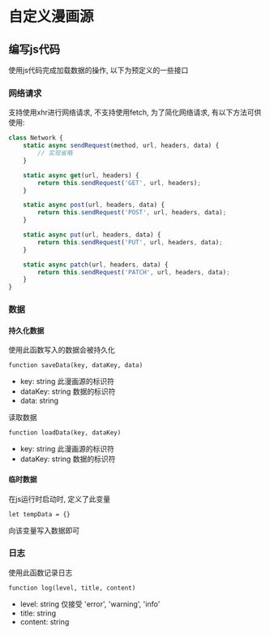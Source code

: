 # 自定义漫画源

## 编写js代码

使用js代码完成加载数据的操作, 以下为预定义的一些接口

### 网络请求

支持使用xhr进行网络请求, 不支持使用fetch, 为了简化网络请求, 有以下方法可供使用:

```js
class Network {
    static async sendRequest(method, url, headers, data) {
        // 实现省略
    }

    static async get(url, headers) {
        return this.sendRequest('GET', url, headers);
    }

    static async post(url, headers, data) {
        return this.sendRequest('POST', url, headers, data);
    }

    static async put(url, headers, data) {
        return this.sendRequest('PUT', url, headers, data);
    }

    static async patch(url, headers, data) {
        return this.sendRequest('PATCH', url, headers, data);
    }
}
```

### 数据

#### 持久化数据

使用此函数写入的数据会被持久化

`function saveData(key, dataKey, data)`

- key: string 此漫画源的标识符
- dataKey: string 数据的标识符
- data: string

读取数据

`function loadData(key, dataKey)`

- key: string 此漫画源的标识符
- dataKey: string 数据的标识符

#### 临时数据

在js运行时启动时, 定义了此变量

`let tempData = {}`

向该变量写入数据即可

### 日志

使用此函数记录日志

`function log(level, title, content)`

- level: string 仅接受 'error', 'warning', 'info'
- title: string
- content: string